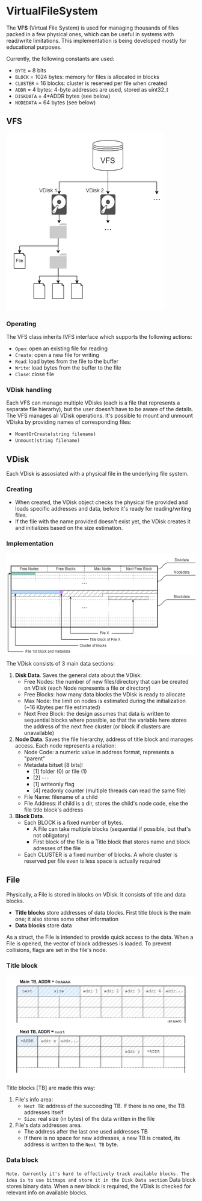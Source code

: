 # VirtualFileSystem
The **VFS** (Virtual File System) is used for managing thousands of files packed in a few physical ones, which can be useful in systems with read/write limitations. This implementation is being developed mostly for educational purposes.

Currently, the following constants are used:

- `BYTE` = 8 bits
- `BLOCK` = 1024 bytes: memory for files is allocated in blocks
- `CLUSTER` = 16 blocks: cluster is reserved per file when created
- `ADDR` = 4 bytes: 4-byte addresses are used, stored as uint32_t
- `DISKDATA` = 4*ADDR bytes (see below)
- `NODEDATA` = 64 bytes (see below)


## VFS
![VDisk internals](/VirtualFileSystem_Description/VFS.png)

### Operating
The VFS class inherits IVFS interface which supports the following actions:
- `Open`:	open an existing file for reading
- `Create`:	open a new file for writing
- `Read`:	load bytes from the file to the buffer
- `Write`:	load bytes from the buffer to the file
- `Close`:	close file

### VDisk handling
Each VFS can manage multiple VDisks (each is a file that represents a separate file hierarhy), but the user doesn't have to be aware of the details. The VFS manages all VDisk operations.
It's possible to mount and unmount VDisks by providing names of corresponding files:
- `MountOrCreate(string filename)`
- `Unmount(string filename)`

## VDisk

Each VDisk is assosiated with a physical file in the underlying file system.

### Creating
- When created, the VDisk object checks the physical file provided and loads specific addresses and data, before it's ready for reading/writing files.
- If the file with the name provided doesn't exist yet, the VDisk creates it and initializes based on the size estimation.

### Implementation
![VDisk internals](/VirtualFileSystem_Description/VDisk.png)

The VDisk consists of 3 main data sections:
1. **Disk Data**. Saves the general data about the VDisk:
	- Free Nodes: 		the number of new files/directory that can be created on VDisk (each Node represents a file or directory)
	- Free Blocks: 		how many data blocks the VDisk is ready to allocate
	- Max Node: 		the limit on nodes is estimated during the initialization (~16 Kbytes per file estimated)
	- Next Free Block:	the design assumes that data is written to sequential blocks where possible, so that the variable here stores the address of the next free cluster (or block if clusters are unavailable)
2. **Node Data**. Saves the file hierarchy, address of title block and manages access. Each node represents a relation:
	- Node Code:		a numeric value in address format, represents a "parent"
	- Metadata bitset [8 bits]:
		- [1] folder (0) or file (1)
		- [2] ---
		- [1] writeonly flag
		- [4] readonly counter (multiple threads can read the same file)
	- File Name:		filename of a child 
	- File Address:		if child is a dir, stores the child's node code, else the file title block's address
3. **Block Data**. 
	- Each BLOCK is a fixed number of bytes.
		- A File can take multiple blocks (sequential if possible, but that's not obligatory)
		- First block of the file is a Title block that stores name and block adresses of the file
	- Each CLUSTER is a fixed number of blocks. A whole cluster is reserved per file even is less space is actually required

## File

Physically, a File is stored in blocks on VDisk. It consists of title and data blocks.
- **Title blocks** store addresses of data blocks. First title block is the main one; it also stores some other information
- **Data blocks** store data

As a struct, the File is intended to provide quick access to the data. When a File is opened, the vector of block addresses is loaded. To prevent collisions, flags are set in the file's node.

### Title block
![VDisk internals](/VirtualFileSystem_Description/TitleBlocks.png)

Title blocks [TB] are made this way:
1. File's info area:
	- `Next TB`:		address of the succeeding TB. If there is no one, the TB addresses itself
	- `Size`:			real size (in bytes) of the data written in the file
2. File's data addresses area.
	- The address after the last one used addresses TB
	- If there is no space for new addresses, a new TB is created, its address is written to the `Next TB` byte.
	
### Data block
`Note. Currently it's hard to effectively track available blocks. The idea is to use bitmaps and store it in the Disk Data section`
Data block stores binary data.
When a new block is required, the VDisk is checked for relevant info on available blocks.
